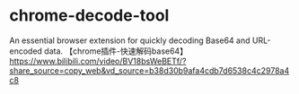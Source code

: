 # chrome-decode-tool
An essential browser extension for quickly decoding Base64 and URL-encoded data.
【chrome插件-快速解码base64】 https://www.bilibili.com/video/BV18bsWeBETf/?share_source=copy_web&vd_source=b38d30b9afa4cdb7d6538c4c2978a4c8
